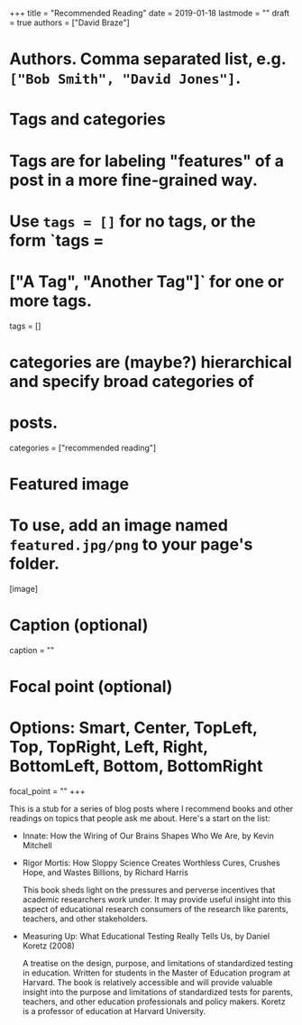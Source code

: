+++
title = "Recommended Reading"
date = 2019-01-18
lastmode = ""
draft = true
authors = ["David Braze"]
# Authors. Comma separated list, e.g. `["Bob Smith", "David Jones"]`.

# Tags and categories

# Tags are for labeling "features" of a post in a more fine-grained way.
# Use `tags = []` for no tags, or the form `tags =
#  ["A Tag", "Another Tag"]` for one or more tags.

tags = []

# categories are (maybe?) hierarchical and specify broad categories of
# posts.

categories = ["recommended reading"]

# Featured image
# To use, add an image named `featured.jpg/png` to your page's folder.
[image]
  # Caption (optional)
  caption = ""

  # Focal point (optional)
  # Options: Smart, Center, TopLeft, Top, TopRight, Left, Right, BottomLeft, Bottom, BottomRight
  focal_point = ""
+++

This is a stub for a series of blog posts where I recommend books and
other readings on topics that people ask me about. Here's a start on
the list:


* Innate: How the Wiring of Our Brains Shapes Who We Are, by Kevin
  Mitchell
  
* Rigor Mortis: How Sloppy Science Creates Worthless Cures, Crushes
  Hope, and Wastes Billions, by Richard Harris
  
  This book sheds light on the pressures and perverse incentives that
  academic researchers work under. It may provide useful insight into
  this aspect of educational research consumers of the research like
  parents, teachers, and other stakeholders. 

* Measuring Up: What Educational Testing Really Tells Us, by Daniel
  Koretz (2008)
  
  A treatise on the design, purpose, and limitations of standardized
  testing in education. Written for students in the Master of
  Education program at Harvard. The book is relatively accessible and
  will provide valuable insight into the purpose and limitations of
  standardized tests for parents, teachers, and other education
  professionals and policy makers. Koretz is a professor of education
  at Harvard University.




